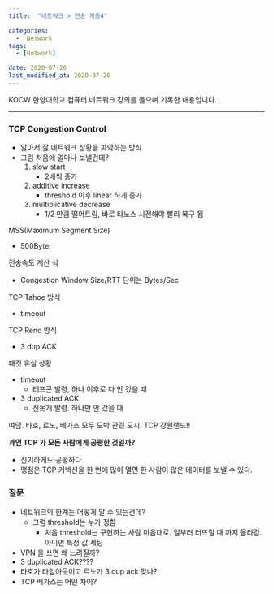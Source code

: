 ```yaml
---
title:  "네트워크 > 전송 계층4" 

categories:
  -  Network
tags:
  - [Network]

date: 2020-07-26
last_modified_at: 2020-07-26
---
```


KOCW 한양대학교 컴퓨터 네트워크 강의를 들으며 기록한 내용입니다. 

---

### TCP Congestion Control

- 알아서 잘 네트워크 상황을 파악하는 방식
- 그럼 처음에 얼마나 보낼건데?
    1. slow start
        - 2배씩 증가
    2. additive increase
        - threshold 이후 linear 하게 증가
    3. multiplicative decrease
        - 1/2 만큼 떨어트림, 바로 타노스 시전해야 빨리 복구 됨

MSS(Maximum Segment Size)

- 500Byte

전송속도 계산 식

- Congestion Window Size/RTT 단위는 Bytes/Sec

TCP Tahoe 방식

- timeout

TCP Reno 방식

- 3 dup ACK

패킷 유실 상황

- timeout
    - 테프콘 발령, 하나 이후로 다 안 갔을 때
- 3 duplicated ACK
    - 진돗개 발령. 하나만 안 갔을 때

여담. 타호, 르노, 베가스 모두 도박 관련 도시. TCP 강원랜드!!

**과연 TCP 가 모든 사람에게 공평한 것일까?**

- 신기하게도 공평하다
- 맹점은 TCP 커넥션을 한 번에 많이 열면 한 사람이 많은 데이터를 보낼 수 있다.

### 질문

- 네트워크의 한계는 어떻게 알 수 있는건데?
    - 그럼 threshold는 누가 정함
        - 처음 threshold는 구현하는 사람 마음대로. 일부러 터뜨릴 때 까지 올라감. 아니면 특정 값 세팅
- VPN 을 쓰면 왜 느려질까?
- 3 duplicated ACK????
- 타호가 타임아웃이고 르노가 3 dup ack 맞나?
- TCP 베가스는 어떤 차이?
